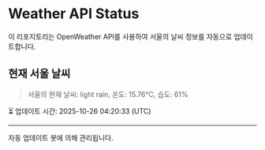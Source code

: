 
# Weather API Status

이 리포지토리는 OpenWeather API를 사용하여 서울의 날씨 정보를 자동으로 업데이트합니다.

## 현재 서울 날씨
> 서울의 현재 날씨: light rain, 온도: 15.76°C, 습도: 61%

⏳ 업데이트 시간: 2025-10-26 04:20:33 (UTC)

---
자동 업데이트 봇에 의해 관리됩니다.
